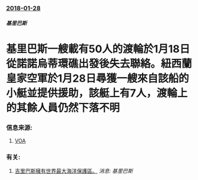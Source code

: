 ### [2018-01-28](/news/2018/01/28/index.md)

##### 基里巴斯
# 基里巴斯一艘載有50人的渡輪於1月18日從諾諾烏蒂環礁出發後失去聯絡。紐西蘭皇家空軍於1月28日尋獲一艘來自該船的小艇並提供援助，該艇上有7人，渡輪上的其餘人員仍然下落不明 




### 信息来源:

1. [VOA](https://www.voanews.com/a/seven-survivors-of-missing-ferry-in-pacific/4228355.html)

### 有关:

1. [吉里巴斯擁有世界最大海洋保護區。](/news/2008/02/14/吉里巴斯擁有世界最大海洋保護區.md) _消息: 基里巴斯_
